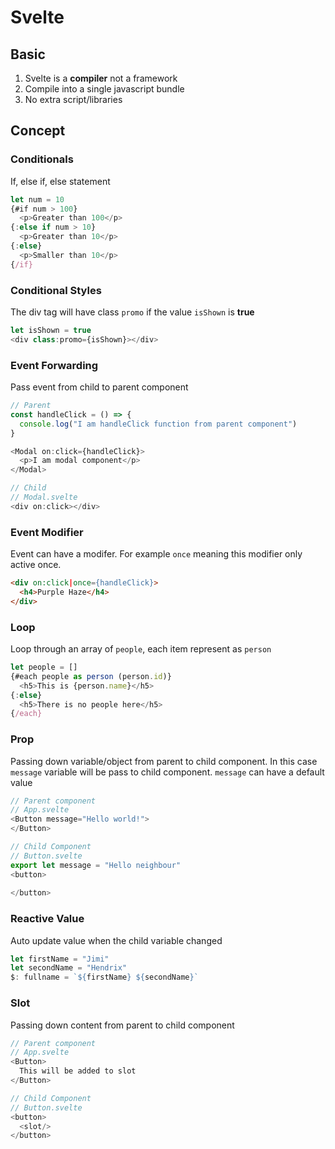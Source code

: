 # Svelte

## Basic
1. Svelte is a **compiler** not a framework
2. Compile into a single javascript bundle
3. No extra script/libraries


## Concept

### Conditionals
If, else if, else statement
```js
let num = 10
{#if num > 100}
  <p>Greater than 100</p>
{:else if num > 10}
  <p>Greater than 10</p>
{:else}
  <p>Smaller than 10</p>
{/if}
```

### Conditional Styles
The div tag will have class `promo` if the value `isShown` is **true**
```js
let isShown = true
<div class:promo={isShown}></div>
```


### Event Forwarding
Pass event from child to parent component
```js
// Parent
const handleClick = () => {
  console.log("I am handleClick function from parent component")
}

<Modal on:click={handleClick}>
  <p>I am modal component</p>
</Modal>

// Child
// Modal.svelte
<div on:click></div>
```


### Event Modifier
Event can have a modifer. For example `once` meaning this modifier only active once.
```html
<div on:click|once={handleClick}>
  <h4>Purple Haze</h4>
</div>
```
### Loop
Loop through an array of `people`, each item represent as `person`
```js
let people = []
{#each people as person (person.id)}
  <h5>This is {person.name}</h5>
{:else}
  <h5>There is no people here</h5>
{/each}
```

### Prop
Passing down variable/object from parent to child component. 
In this case `message` variable will be pass to child component. `message` can have a default value
```js
// Parent component
// App.svelte
<Button message="Hello world!">
</Button>

// Child Component
// Button.svelte
export let message = "Hello neighbour"
<button>
  
</button>
```

### Reactive Value
Auto update value when the child variable changed
```js
let firstName = "Jimi"
let secondName = "Hendrix"
$: fullname = `${firstName} ${secondName}`
```

### Slot
Passing down content from parent to child component
```javascript
// Parent component
// App.svelte
<Button>
  This will be added to slot
</Button>

// Child Component
// Button.svelte
<button>
  <slot/>
</button>
```

